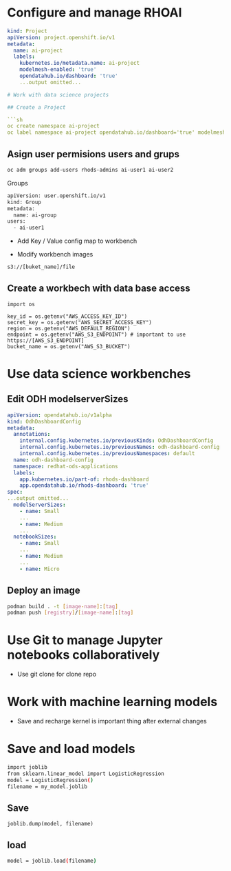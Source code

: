 # Configure and manage RHOAI

```ia-namespace.yaml
kind: Project                             
apiVersion: project.openshift.io/v1
metadata:
  name: ai-project                    
  labels:
    kubernetes.io/metadata.name: ai-project
    modelmesh-enabled: 'true'
    opendatahub.io/dashboard: 'true'     
    ...output omitted...

# Work with data science projects

## Create a Project

```sh
oc create namespace ai-project
oc label namespace ai-project opendatahub.io/dashboard='true' modelmesh-enabled='true'
```

## Asign user permisions users and grups

```sh
oc adm groups add-users rhods-admins ai-user1 ai-user2
```

Groups

```sh
apiVersion: user.openshift.io/v1
kind: Group
metadata:
  name: ai-group
users:
  - ai-user1
```

- Add Key / Value config map to workbench

- Modify workbench images

```sh
s3://[buket_name]/file
```

## Create a workbech with data base access

```jupiter
import os

key_id = os.getenv("AWS_ACCESS_KEY_ID")
secret_key = os.getenv("AWS_SECRET_ACCESS_KEY")
region = os.getenv("AWS_DEFAULT_REGION")
endpoint = os.getenv("AWS_S3_ENDPOINT") # important to use https://[AWS_S3_ENDPOINT]
bucket_name = os.getenv("AWS_S3_BUCKET")
```

# Use data science workbenches

## Edit ODH modelserverSizes

```OdhDashboardConfig.yaml
apiVersion: opendatahub.io/v1alpha
kind: OdhDashboardConfig
metadata:
  annotations:
    internal.config.kubernetes.io/previousKinds: OdhDashboardConfig
    internal.config.kubernetes.io/previousNames: odh-dashboard-config
    internal.config.kubernetes.io/previousNamespaces: default
  name: odh-dashboard-config 
  namespace: redhat-ods-applications 
  labels:
    app.kubernetes.io/part-of: rhods-dashboard
    app.opendatahub.io/rhods-dashboard: 'true'
spec:
...output omitted...
  modelServerSizes: 
    - name: Small
    ...
    - name: Medium
    ...
  notebookSizes:
    - name: Small
    ...
    - name: Medium
    ...
    - name: Micro
```

## Deploy an image

```sh
podman build . -t [image-name]:[tag]
podman push [registry]/[image-name]:[tag]
```

# Use Git to manage Jupyter notebooks collaboratively

- Use git clone for clone repo

# Work with machine learning models
- Save and recharge kernel is important thing after external changes

# Save and load models

```sh
import joblib
from sklearn.linear_model import LogisticRegression
model = LogisticRegression()
filename = my_model.joblib
```

## Save

```output
joblib.dump(model, filename)
```
## load

```sh
model = joblib.load(filename)
```

